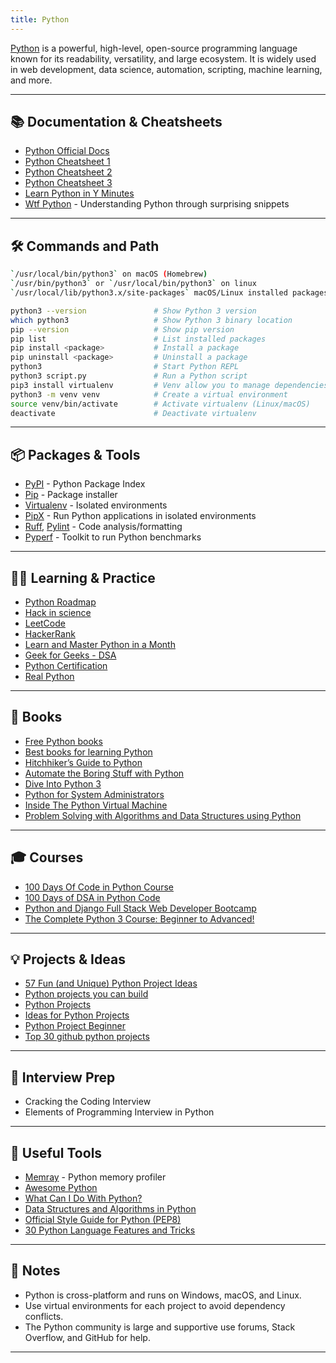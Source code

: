 ```yaml
---
title: Python
---
```


[Python](https://www.python.org/) is a powerful, high-level, open-source programming language known for its readability, versatility, and large ecosystem. It is widely used in web development, data science, automation, scripting, machine learning, and more.

---

## 📚 Documentation & Cheatsheets

- [Python Official Docs](https://docs.python.org/3/)
- [Python Cheatsheet 1](/files/python3-cheat-sheet.pdf)
- [Python Cheatsheet 2](https://www.pythoncheatsheet.org/)
- [Python Cheatsheet 3](https://gto76.github.io/python-cheatsheet/)
- [Learn Python in Y Minutes](https://learnxinyminutes.com/docs/python/)
- [Wtf Python](https://github.com/satwikkansal/wtfpython) - Understanding Python through surprising snippets

---

## 🛠️ Commands and Path

```sh
`/usr/local/bin/python3` on macOS (Homebrew)
`/usr/bin/python3` or `/usr/local/bin/python3` on linux
`/usr/local/lib/python3.x/site-packages` macOS/Linux installed packages
```

```sh
python3 --version               # Show Python 3 version
which python3                   # Show Python 3 binary location
pip --version                   # Show pip version
pip list                        # List installed packages
pip install <package>           # Install a package
pip uninstall <package>         # Uninstall a package
python3                         # Start Python REPL
python3 script.py               # Run a Python script
pip3 install virtualenv         # Venv allow you to manage dependencies for different projects separately
python3 -m venv venv            # Create a virtual environment
source venv/bin/activate        # Activate virtualenv (Linux/macOS)
deactivate                      # Deactivate virtualenv
```

---

## 📦 Packages & Tools

- [PyPI](https://pypi.org/) - Python Package Index
- [Pip](https://pip.pypa.io/en/stable/) - Package installer
- [Virtualenv](https://virtualenv.pypa.io/en/stable/) - Isolated environments
- [PipX](https://pipx.pypa.io/stable/) - Run Python applications in isolated environments
- [Ruff](https://github.com/astral-sh/ruff), [Pylint](https://pypi.org/project/pylint/) - Code analysis/formatting
- [Pyperf](https://github.com/psf/pyperf) - Toolkit to run Python benchmarks

---

## 🧑‍💻 Learning & Practice

- [Python Roadmap](https://roadmap.sh/python)
- [Hack in science](https://www.hackinscience.org/exercises/)
- [LeetCode](https://leetcode.com/)
- [HackerRank](https://www.hackerrank.com/dashboard)
- [Learn and Master Python in a Month](https://medium.com/@jhankar.mahbub/learn-and-master-python-in-a-month-b1acc94d5f32)
- [Geek for Geeks - DSA](https://www.geeksforgeeks.org/learn-data-structures-and-algorithms-dsa-tutorial/?ref=shm)
- [Python Certification](https://www.guru99.com/python-programming-certification.html#3)
- [Real Python](https://realpython.com/)

---

## 📖 Books

- [Free Python books](https://github.com/pamoroso/free-python-books)
- [Best books for learning Python](https://realpython.com/best-python-books/#best-books-for-learning-python)
- [Hitchhiker’s Guide to Python](https://docs.python-guide.org/)
- [Automate the Boring Stuff with Python](https://automatetheboringstuff.com/)
- [Dive Into Python 3](https://diveintopython3.net/index.html)
- [Python for System Administrators](https://python-for-system-administrators.readthedocs.io/en/latest/index.html)
- [Inside The Python Virtual Machine](https://leanpub.com/insidethepythonvirtualmachine/read)
- [Problem Solving with Algorithms and Data Structures using Python](http://www.openbookproject.net/books/pythonds/)

---

## 🎓 Courses

- [100 Days Of Code in Python Course](https://training.talkpython.fm/courses/explore_100days_in_python/100-days-of-code-in-python)
- [100 Days of DSA in Python Code](https://www.linkedin.com/pulse/100-days-dsa-python-code-comprehensive-guide-kumar-vishwakarma-bvnsc/)
- [Python and Django Full Stack Web Developer Bootcamp](https://www.udemy.com/course/python-and-django-full-stack-web-developer-bootcamp/)
- [The Complete Python 3 Course: Beginner to Advanced!](https://www.udemy.com/course/python-complete/)

---

## 💡 Projects & Ideas

- [57 Fun (and Unique) Python Project Ideas](https://www.dataquest.io/blog/python-projects-for-beginners/)
- [Python projects you can build](https://realpython.com/tutorials/projects/)
- [Python Projects](https://www.geeksforgeeks.org/python-projects-beginner-to-advanced/)
- [Ideas for Python Projects](http://pythonpracticeprojects.com/)
- [Python Project Beginner](https://github.com/topics/python-project-beginner)
- [Top 30 github python projects](https://towardsdatascience.com/top-30-github-python-projects-at-the-beginning-of-2022-86b1e3dad1a)

---

## 📝 Interview Prep

- Cracking the Coding Interview
- Elements of Programming Interview in Python

---

## 🧰 Useful Tools

- [Memray](https://github.com/bloomberg/memray) - Python memory profiler
- [Awesome Python](https://github.com/vinta/awesome-python)
- [What Can I Do With Python?](https://realpython.com/what-can-i-do-with-python/#python-in-the-real-world)
- [Data Structures and Algorithms in Python](https://jovian.ai/learn/data-structures-and-algorithms-in-python)
- [Official Style Guide for Python (PEP8)](https://peps.python.org/pep-0008/)
- [30 Python Language Features and Tricks](https://sahandsaba.com/thirty-python-language-features-and-tricks-you-may-not-know.html)

---

## 📝 Notes

- Python is cross-platform and runs on Windows, macOS, and Linux.
- Use virtual environments for each project to avoid dependency conflicts.
- The Python community is large and supportive use forums, Stack Overflow, and GitHub for help.

---
